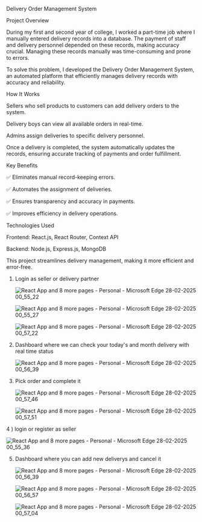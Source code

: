 Delivery Order Management System

Project Overview

During my first and second year of college, I worked a part-time job where I manually entered delivery records into a database. The payment of staff and delivery personnel depended on these records, making accuracy crucial. Managing these records manually was time-consuming and prone to errors.

To solve this problem, I developed the Delivery Order Management System, an automated platform that efficiently manages delivery records with accuracy and reliability.

How It Works

Sellers who sell products to customers can add delivery orders to the system.

Delivery boys can view all available orders in real-time.

Admins assign deliveries to specific delivery personnel.

Once a delivery is completed, the system automatically updates the records, ensuring accurate tracking of payments and order fulfillment.


Key Benefits

✅ Eliminates manual record-keeping errors.

✅ Automates the assignment of deliveries.

✅ Ensures transparency and accuracy in payments.

✅ Improves efficiency in delivery operations.



Technologies Used

Frontend: React.js, React Router, Context API

Backend: Node.js, Express.js, MongoDB


This project streamlines delivery management, making it more efficient and error-free. 


1) Login as seller or delivery partner

   ![React App and 8 more pages - Personal - Microsoft​ Edge 28-02-2025 00_55_22](https://github.com/user-attachments/assets/cfe7f1a8-5734-4dca-be71-7a20a0aba77d)

   ![React App and 8 more pages - Personal - Microsoft​ Edge 28-02-2025 00_55_27](https://github.com/user-attachments/assets/cbba26f7-761c-4549-be78-4badcece3dca)

   ![React App and 8 more pages - Personal - Microsoft​ Edge 28-02-2025 00_57_22](https://github.com/user-attachments/assets/98e97ef3-e70d-4375-9434-ea6d4db88543)


3) Dashboard where we can check your today's and month delivery with real time status

   ![React App and 8 more pages - Personal - Microsoft​ Edge 28-02-2025 00_56_39](https://github.com/user-attachments/assets/655eb5f1-7b4e-440f-b46f-47f4eaf3f04d)

4) Pick order and complete it

   ![React App and 8 more pages - Personal - Microsoft​ Edge 28-02-2025 00_57_46](https://github.com/user-attachments/assets/86b7bf80-f102-486d-9dd0-621f5a47ae05)

   ![React App and 8 more pages - Personal - Microsoft​ Edge 28-02-2025 00_57_51](https://github.com/user-attachments/assets/0728a5f6-412f-4073-b092-2966ec2e6f22)

4 ) login or register as seller 

   ![React App and 8 more pages - Personal - Microsoft​ Edge 28-02-2025 00_55_36](https://github.com/user-attachments/assets/31b9288c-7502-464d-838f-2bb582f3ea7a)

5) Dashboard where you can add new deliverys and cancel it

   ![React App and 8 more pages - Personal - Microsoft​ Edge 28-02-2025 00_56_39](https://github.com/user-attachments/assets/8d2f2308-88f0-4b42-8595-db551dc67cf1)

   ![React App and 8 more pages - Personal - Microsoft​ Edge 28-02-2025 00_56_57](https://github.com/user-attachments/assets/1a3c8373-4c3f-46b1-864a-071110e6d248)

   ![React App and 8 more pages - Personal - Microsoft​ Edge 28-02-2025 00_57_04](https://github.com/user-attachments/assets/382446d4-c73e-4d08-bdf3-0a1e1b8bb8cb)

